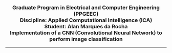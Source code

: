 <h3 align="center"> Graduate Program in Electrical and Computer Engineering (PPGEEC) <br>
Discipline: Applied Computational Intelligence (ICA) </br>
Student: Alan Marques da Rocha </br>
Implementation of a CNN (Convolutional Neural Network) to perform image classification </h3>

---
